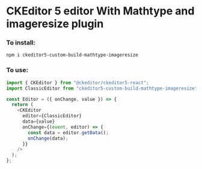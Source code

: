 # CKEditor 5 editor With Mathtype and imageresize plugin

### To install:

`npm i ckeditor5-custom-build-mathtype-imageresize`

### To use:

```javascript
import { CKEditor } from "@ckeditor/ckeditor5-react";
import ClassicEditor from "ckeditor5-custom-build-mathtype-imageresize";

const Editor = ({ onChange, value }) => {
  return (
    <CKEditor
      editor={ClassicEditor}
      data={value}
      onChange={(event, editor) => {
        const data = editor.getData();
        onChange(data);
      }}
    />
  );
};
```
